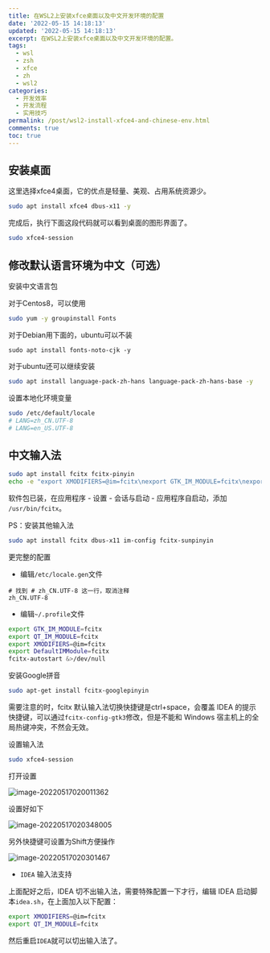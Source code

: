 ```yaml
---
title: 在WSL2上安装xfce桌面以及中文开发环境的配置
date: '2022-05-15 14:18:13'
updated: '2022-05-15 14:18:13'
excerpt: 在WSL2上安装xfce桌面以及中文开发环境的配置。
tags:
  - wsl
  - zsh
  - xfce
  - zh
  - wsl2
categories:
  - 开发效率
  - 开发流程
  - 实用技巧
permalink: /post/wsl2-install-xfce4-and-chinese-env.html
comments: true
toc: true
---
```

## 安装桌面

这里选择xfce4桌面，它的优点是轻量、美观、占用系统资源少。

```bash
sudo apt install xfce4 dbus-x11 -y
```

完成后，执行下面这段代码就可以看到桌面的图形界面了。

```bash
sudo xfce4-session
```

## 修改默认语言环境为中文（可选）

安装中文语言包

对于Centos8，可以使用

```bash
sudo yum -y groupinstall Fonts
```

对于Debian用下面的，ubuntu可以不装

```
sudo apt install fonts-noto-cjk -y
```

对于ubuntu还可以继续安装

```bash
sudo apt install language-pack-zh-hans language-pack-zh-hans-base -y
```

设置本地化环境变量

```bash
sudo /etc/default/locale
# LANG=zh_CN.UTF-8
# LANG=en_US.UTF-8
```

## 中文输入法

```bash
sudo apt install fcitx fcitx-pinyin
echo -e "export XMODIFIERS=@im=fcitx\nexport GTK_IM_MODULE=fcitx\nexport QT_IM_MODULE=fcitx\n" >> .profile
```

软件包已装，在应用程序 - 设置 - 会话与启动 - 应用程序自启动，添加 `/usr/bin/fcitx`。

PS：安装其他输入法

```bash
sudo apt install fcitx dbus-x11 im-config fcitx-sunpinyin
```

更完整的配置

- 编辑`/etc/locale.gen`文件

```
# 找到 # zh_CN.UTF-8 这一行，取消注释
zh_CN.UTF-8
```

- 编辑`~/.profile`文件

```bash
export GTK_IM_MODULE=fcitx
export QT_IM_MODULE=fcitx
export XMODIFIERS=@im=fcitx
export DefaultIMModule=fcitx
fcitx-autostart &>/dev/null
```

安装Google拼音

```bash
sudo apt-get install fcitx-googlepinyin
```

需要注意的时，fcitx 默认输入法切换快捷键是ctrl+space，会覆盖 IDEA 的提示快捷键，可以通过`fcitx-config-gtk3`修改，但是不能和 Windows 宿主机上的全局热键冲突，不然会无效。

设置输入法

```bash
sudo xfce4-session
```

打开设置

![image-20220517020011362](https://cdn.jsdelivr.net/gh/terwer/upload@main/img/image-20220517020011362.png)

设置好如下

![image-20220517020348005](https://cdn.jsdelivr.net/gh/terwer/upload@main/img/image-20220517020348005.png)

另外快捷键可设置为Shift方便操作

![image-20220517020301467](https://cdn.jsdelivr.net/gh/terwer/upload@main/img/image-20220517020301467.png)

- `IDEA` 输入法支持

上面配好之后，IDEA 切不出输入法，需要特殊配置一下才行，编辑 IDEA 启动脚本`idea.sh`，在上面加入以下配置：

```bash
export XMODIFIERS=@im=fcitx
export QT_IM_MODULE=fcitx
```

然后重启`IDEA`就可以切出输入法了。